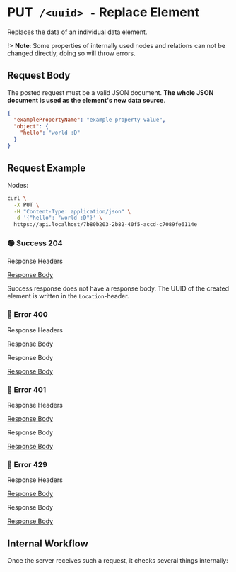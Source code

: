 # <span class="method-put">PUT</span>` /<uuid> -` Replace Element

<!-- panels:start -->
<!-- div:left-panel -->

Replaces the data of an individual data element.

!> **Note**: Some properties of internally used nodes and relations can not be changed directly, doing so will throw
errors.

## Request Body

The posted request must be a valid JSON document. **The whole JSON document is used as the element's new data source**.

```json
{
  "examplePropertyName": "example property value",
  "object": {
    "hello": "world :D"
  }
}
```

## Request Example

Nodes:

```bash
curl \
  -X PUT \
  -H "Content-Type: application/json" \
  -d '{"hello": "world :D"}' \
  https://api.localhost/7b80b203-2b82-40f5-accd-c7089fe6114e
```

<!-- tabs:start -->

### **🟢 Success 204**

<div class="code-title auto-refresh">Response Headers</div>

[Response Body](./put-element/204-response-header.txt ':include :type=code')

Success response does not have a response body. The UUID of the created element is written in the `Location`-header.

### **🔴 Error 400**

<div class="code-title auto-refresh">Response Headers</div>

[Response Body](./put-element/400-response-header.txt ':include :type=code')

<div class="code-title auto-refresh">Response Body</div>

[Response Body](./put-element/400-response-body.json ':include :type=code problem+json')

### **🔴 Error 401**

<div class="code-title auto-refresh">Response Headers</div>

[Response Body](./put-element/401-response-header.txt ':include :type=code')

<div class="code-title auto-refresh">Response Body</div>

[Response Body](./put-element/401-response-body.json ':include :type=code problem+json')

### **🔴 Error 429**

<div class="code-title">Response Headers</div>

[Response Body](./put-element/429-response-header.txt ':include :type=code')

<div class="code-title">Response Body</div>

[Response Body](./put-element/429-response-body.json ':include :type=code problem+json')

<!-- tabs:end -->

<!-- div:right-panel -->

## Internal Workflow

Once the server receives such a request, it checks several things internally:

<div id="graph-container-1" class="graph-container" style="height:2200px"></div>

<!-- panels:end -->

<script>
G6.registerEdge('polyline-edge', {
  draw(cfg, group) {
    const { startPoint, endPoint } = cfg;
    const hgap = Math.abs(endPoint.x - startPoint.x);

    const path = [
      ['M', startPoint.x, startPoint.y],
      [
        'C',
        startPoint.x + hgap / 4,
        startPoint.y,
        endPoint.x - hgap / 2,
        endPoint.y,
        endPoint.x,
        endPoint.y,
      ],
    ];
    const shape = group.addShape('path', {
      attrs: {
        stroke: '#AAB7C4',
        path,
      },
      name: 'path-shape',
    });
    const midPoint = {
      x: (startPoint.x + endPoint.x) / 2,
      y: (startPoint.y + endPoint.y) / 2,
    };
    const label = group.addShape('text', {
      attrs: {
        text: cfg.label + '###########',
        x: midPoint.x,
        y: midPoint.y,
        textAlign: 'center',
        textBaseline: 'middle',
        fill: '#000',
        fontSize: 14,
      },
      name: 'label-shape',
    });
    return shape;
  },
});
renderWorkflow(document.getElementById('graph-container-1'), {
  nodes: [
    { id: 'init', ...workflowStart, label: 'server receives PUT-request' },
    { id: 'checkToken', ...workflowDecision, label: 'does request contain token?' },
    { id: 'noTokenAction', ...workflowStep, label: "use default anonymous\nuser for auth" },
    { id: 'checkTokenValidity', ...workflowDecision, label: 'is token valid?' },
    { id: 'checkRateLimit', ...workflowDecision, label: "does request exceed\nrate limit?" },
    { id: 'checkId', ...workflowDecision, label: "is id provided?" },
    { id: 'generateId', ...workflowStep, label: "generate new id" },
    { id: 'useProvidedId', ...workflowStep, label: "use provided id" },
    { id: 'checkType', ...workflowDecision, label: "is type provided?" },
    { id: 'checkStart', ...workflowDecision, label: "is start provided?" },
    { id: 'checkEnd', ...workflowDecision, label: "is end provided?" },
    { id: 'checkStartExistence', ...workflowDecision, label: "does start element exist?" },
    { id: 'checkStartAccess', ...workflowDecision, label: "has user CREATE access\nto start element?" },
    { id: 'checkStartNode', ...workflowDecision, label: "is start element node?" },
    { id: 'error404-1', ...workflowEndError, label: "return 404" },
    { id: 'error400-1', ...workflowEndError, label: "return 400" },
    { id: 'checkEndExistence', ...workflowDecision, label: "does end element exist?" },
    { id: 'checkEndAccess', ...workflowDecision, label: "has user READ access\nto end element?" },
    { id: 'checkEndNode', ...workflowDecision, label: "is end element node?" },
    { id: 'error404-2', ...workflowEndError, label: "return 404" },
    { id: 'error400-2', ...workflowEndError, label: "return 400" },
    { id: 'checkStartAndEndProperties', ...workflowDecision, label: "are both start and end\neither given or missing?" },
    { id: 'checkIdExistence', ...workflowDecision, label: "is element id free?" },
    { id: 'isNode', ...workflowDecision, label: "is element node?" },
    { id: 'createOwns', ...workflowStep, label: "add relation:\n(user)-[:OWNS]->(element)" },
    { id: 'createCreated', ...workflowStep, label: "add relation:\n(user)-[:CREATED]->(element)" },
    { id: 'createAndFlush', ...workflowStep, label: 'create and flush data' },
    { id: 'error400', ...workflowEndError, label: "return 400" },
    { id: 'error401', ...workflowEndError, label: "return 401" },
    { id: 'error404-2', ...workflowEndError, label: "return 404" },
    { id: 'error429', ...workflowEndError, label: 'return 429' },
    { id: 'success204', ...workflowEndSuccess , label: "return 204"},
  ],
  edges: [
    { source: 'init', target: 'checkToken', label: '' },
    { source: 'checkToken', target: 'noTokenAction', label: 'no' },
    { source: 'checkToken', target: 'checkTokenValidity', label: 'yes' },
    { source: 'checkTokenValidity', target: 'checkRateLimit', label: 'yes' },
    { source: 'checkTokenValidity', target: 'error401', label: 'no' },
    { source: 'checkRateLimit', target: 'checkId', label: 'no' },
    { source: 'checkRateLimit', target: 'error429', label: 'yes' },
    { source: 'checkId', target: 'generateId', label: 'no' },
    { source: 'checkId', target: 'useProvidedId', label: 'yes' },
    { source: 'generateId', target: 'checkType' },
    { source: 'useProvidedId', target: 'checkType' },
    { source: 'checkType', target: 'checkStart', label: 'yes' },
    { source: 'checkType', target: 'error400', label: 'no' },
    { source: 'checkStart', target: 'checkEnd', label: 'no' },
    { source: 'checkStart', target: 'checkStartExistence', label: 'yes' },
    { source: 'checkStartExistence', target: 'checkStartAccess', label: 'yes' },
    { source: 'checkStartAccess', target: 'checkStartNode', label: 'yes' },
    { source: 'checkStartNode', target: 'checkEnd', label: 'yes' },
    { source: 'checkStartExistence', target: 'error404-1', label: 'no' },
    { source: 'checkStartAccess', target: 'error404-1', label: 'no' },
    { source: 'checkStartNode', target: 'error400-1', label: 'no' },
    { source: 'checkEnd', target: 'checkStartAndEndProperties', label: 'no' },
    { source: 'checkEnd', target: 'checkEndExistence', label: 'yes' },
    { source: 'checkEndExistence', target: 'checkEndAccess', label: 'yes' },
    { source: 'checkEndAccess', target: 'checkEndNode', label: 'yes' },
    { source: 'checkEndExistence', target: 'error404-2', label: 'no' },
    { source: 'checkEndAccess', target: 'error404-2', label: 'no' },
    { source: 'checkEndNode', target: 'error400-2', label: 'no' },
    { source: 'checkEndNode', target: 'checkStartAndEndProperties', label: 'yes' },
    { source: 'checkStartAndEndProperties', target: 'checkIdExistence', label: 'yes' },
    { source: 'checkStartAndEndProperties', target: 'error400-2', label: 'no' },
    { source: 'checkIdExistence', target: 'isNode', label: 'yes' },
    { source: 'checkIdExistence', target: 'error400-2', label: 'no' },
    { source: 'isNode', target: 'createAndFlush', label: 'no' },
    { source: 'isNode', target: 'createOwns', label: 'yes' },
    { source: 'createOwns', target: 'createCreated' },
    { source: 'createCreated', target: 'createAndFlush' },
    { source: 'createAndFlush', target: 'success204' },
    { source: 'noTokenAction', target: 'checkRateLimit', label: '', type2: 'polyline-edge' }
  ],
}, 'TB');
</script>
